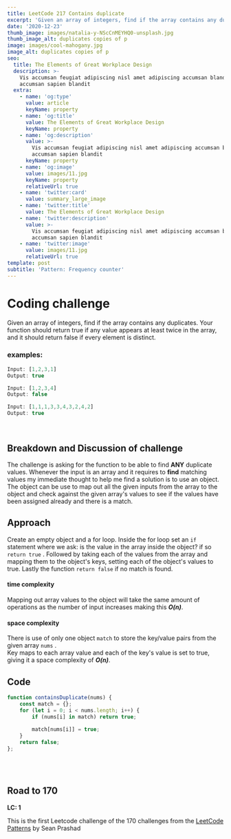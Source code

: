 ```yaml
---
title: LeetCode 217 Contains duplicate
excerpt: 'Given an array of integers, find if the array contains any duplicates.'
date: '2020-12-23'
thumb_image: images/natalia-y-NScCnMEYHQ0-unsplash.jpg
thumb_image_alt: duplicates copies of p
image: images/cool-mahogany.jpg
image_alt: duplicates copies of p
seo:
  title: The Elements of Great Workplace Design
  description: >-
    Vis accumsan feugiat adipiscing nisl amet adipiscing accumsan blandit
    accumsan sapien blandit
  extra:
    - name: 'og:type'
      value: article
      keyName: property
    - name: 'og:title'
      value: The Elements of Great Workplace Design
      keyName: property
    - name: 'og:description'
      value: >-
        Vis accumsan feugiat adipiscing nisl amet adipiscing accumsan blandit
        accumsan sapien blandit
      keyName: property
    - name: 'og:image'
      value: images/11.jpg
      keyName: property
      relativeUrl: true
    - name: 'twitter:card'
      value: summary_large_image
    - name: 'twitter:title'
      value: The Elements of Great Workplace Design
    - name: 'twitter:description'
      value: >-
        Vis accumsan feugiat adipiscing nisl amet adipiscing accumsan blandit
        accumsan sapien blandit
    - name: 'twitter:image'
      value: images/11.jpg
      relativeUrl: true
template: post
subtitle: 'Pattern: Frequency counter'
---
```

# Coding challenge

Given an array of integers, find if the array contains any duplicates.
Your function should return true if any value appears at least twice in the array, and it should return false if every element is distinct.

### examples:

```javascript
Input: [1,2,3,1]
Output: true

Input: [1,2,3,4]
Output: false

Input: [1,1,1,3,3,4,3,2,4,2]
Output: true
```

<br>

## Breakdown and Discussion of challenge

The challenge is asking for the function to be able to find **ANY** duplicate values. Whenever the input is an array and it requires to **find** matching values my immediate thought to help me find a solution is to use an object. The object can be use to map out all the given inputs from the array to the object and check against the given array's values to see if the values have been assigned already and there is a match.

## Approach

Create an empty object and a for loop. Inside the for loop set an `if`  statement where we ask: is the value in the array inside the object? if so `return true` . Followed by taking each of the values from  the array and mapping them to the object's keys, setting each of the object's values to true. Lastly the function `return false` if no match is found.

#### time complexity

Mapping out array values to the object will take the same amount of operations as the number of input increases making this _**O(n)**_.

#### space complexity

There is use of only one object ``` match ``` to store the key/value pairs from the given array ``` nums ``` .<br> Key maps to each array value and each of the key's value is set to true, giving it a space complexity of _***O(n)***_.

## Code

```javascript
function containsDuplicate(nums) {
    const match = {};
    for (let i = 0; i < nums.length; i++) {
        if (nums[i] in match) return true;
        
        match[nums[i]] = true;
    }
    return false;
};
```

<br>
<br>

## Road to 170

**LC: 1**

This is the first Leetcode challenge of the 170 challenges from the [LeetCode Patterns](https://seanprashad.com/leetcode-patterns/) by Sean Prashad